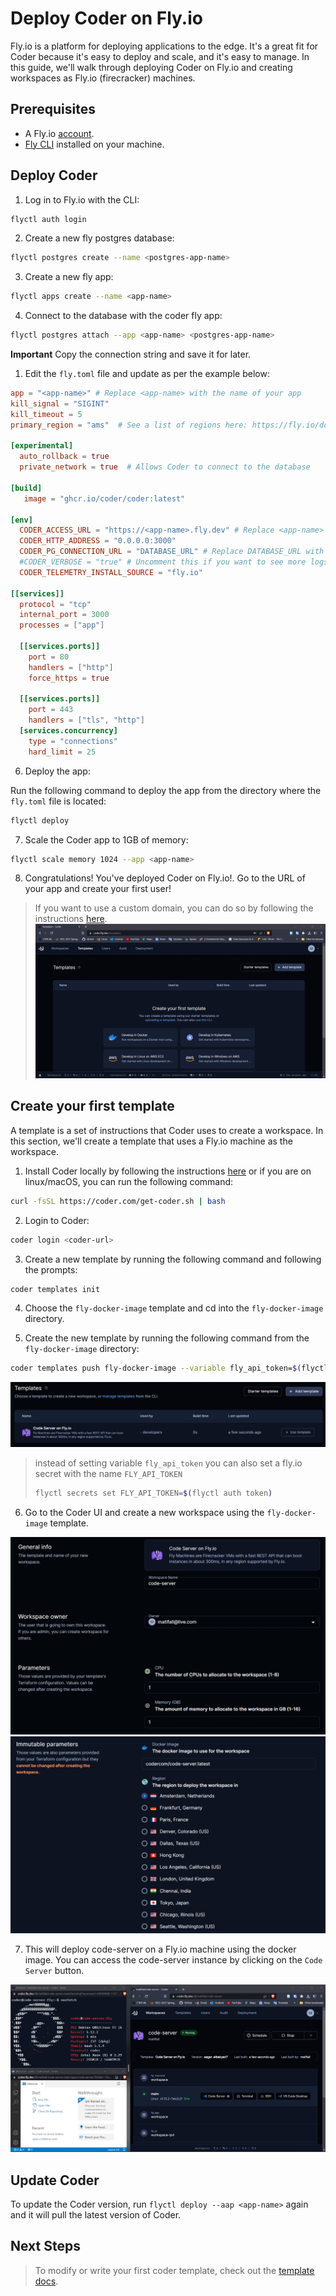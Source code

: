 # Deploy Coder on Fly.io

Fly.io is a platform for deploying applications to the edge. It's a great fit for Coder because it's easy to deploy and scale, and it's easy to manage. In this guide, we'll walk through deploying Coder on Fly.io and creating workspaces as Fly.io (firecracker) machines.

## Prerequisites

- A Fly.io [account](https://fly.io/signup).
- [Fly CLI](https://fly.io/docs/getting-started/installing-flyctl/) installed on your machine.

## Deploy Coder

1. Log in to Fly.io with the CLI:

```bash
flyctl auth login
```

2. Create a new fly postgres database:

```bash
flyctl postgres create --name <postgres-app-name>
```

3. Create a new fly app:

```bash
flyctl apps create --name <app-name>
```

4. Connect to the database with the coder fly app:

```bash
flyctl postgres attach --app <app-name> <postgres-app-name>
```

**Important** Copy the connection string and save it for later.

1. Edit the `fly.toml` file and update as per the example below:

```toml
app = "<app-name>" # Replace <app-name> with the name of your app
kill_signal = "SIGINT"
kill_timeout = 5
primary_region = "ams"  # See a list of regions here: https://fly.io/docs/reference/regions/

[experimental]
  auto_rollback = true
  private_network = true  # Allows Coder to connect to the database

[build]
   image = "ghcr.io/coder/coder:latest"

[env]
  CODER_ACCESS_URL = "https://<app-name>.fly.dev" # Replace <app-name> with the name of your app
  CODER_HTTP_ADDRESS = "0.0.0.0:3000"
  CODER_PG_CONNECTION_URL = "DATABASE_URL" # Replace DATABASE_URL with the connection string you copied from step 4
  #CODER_VERBOSE = "true" # Uncomment this if you want to see more logs
  CODER_TELEMETRY_INSTALL_SOURCE = "fly.io"

[[services]]
  protocol = "tcp"
  internal_port = 3000
  processes = ["app"]

  [[services.ports]]
    port = 80
    handlers = ["http"]
    force_https = true

  [[services.ports]]
    port = 443
    handlers = ["tls", "http"]
  [services.concurrency]
    type = "connections"
    hard_limit = 25

```

6. Deploy the app:

Run the following command to deploy the app from the directory where the `fly.toml` file is located:

```bash
flyctl deploy
```

7. Scale the Coder app to 1GB of memory:

```bash
flyctl scale memory 1024 --app <app-name>
```

8. Congratulations! You've deployed Coder on Fly.io!. Go to the URL of your app and create your first user!

> If you want to use a custom domain, you can do so by following the instructions [here](https://fly.io/docs/app-guides/custom-domains-with-fly/).
> ![Welcome to Coder](./static/welcome.png)

## Create your first template

A template is a set of instructions that Coder uses to create a workspace. In this section, we'll create a template that uses a Fly.io machine as the workspace.

1. Install Coder locally by following the instructions [here](https://coder.com/docs/v2/latest/install) or if you are on linux/macOS, you can run the following command:

```bash
curl -fsSL https://coder.com/get-coder.sh | bash
```

2. Login to Coder:

```bash
coder login <coder-url>
```

3. Create a new template by running the following command and following the prompts:

```bash
coder templates init
```

4. Choose the `fly-docker-image` template and cd into the `fly-docker-image` directory.

5. Create the new template by running the following command from the `fly-docker-image` directory:

```bash
coder templates push fly-docker-image --variable fly_api_token=$(flyctl auth token)
```

![template](./static/template-1.png)

> instead of setting variable `fly_api_token` you can also set a fly.io secret with the name `FLY_API_TOKEN`
>
> ```bash
> flyctl secrets set FLY_API_TOKEN=$(flyctl auth token)
> ```

6. Go to the Coder UI and create a new workspace using the `fly-docker-image` template.

![workspace-1](./static/workspace-1.png)
![workspace-2](./static/workspace-2.png)

7. This will deploy code-server on a Fly.io machine using the docker image. You can access the code-server instance by clicking on the `Code Server` button.

![workspace-3](./static/workspace-3.png)

## Update Coder

To update the Coder version, run `flyctl deploy --aap <app-name>` again and it will pull the latest version of Coder.

## Next Steps

> To modify or write your first coder template, check out the [template docs](https://coder.com/docs/v2/latest/templates).
